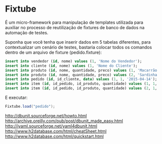 # Fixtube
É um micro-framework para manipulação de templates utilizada para auxiliar no processo de reutilização de fixtures de banco de dados na automação de testes.

Suponha que você tenha que inserir dados em 5 tabelas diferentes, para contextualizar um cenário de testes, bastaria colocar todos os comandos dentro de um arquivo de fixture (pedido.fixture):
```sql
insert into vendedor (id, nome) values (1, 'Nome do Vendedor');
insert into cliente (id, nome) values (1, 'Nome do Cliente');
insert into produto (id, nome, quantidade, preco) values (1, 'Macarrão Enrolados', 10, 3.40);
insert into produto (id, nome, quantidade, preco) values (2, 'Sardinha Costa do Sal', 20, 6.50);
insert into pedido (id, id_cliente, data) values (1, 1, '2015-04-14');
insert into item (id, id_pedido, id_produto, quantidade) values (1, 1, 1, 10);
insert into item (id, id_pedido, id_produto, quantidade) values (2, 1, 2, 15);
```
E executar:
```java
Fixtube.load("pedido");
```
http://dbunit.sourceforge.net/howto.html
http://archive.oreilly.com/pub/post/dbunit_made_easy.html
http://jyaml.sourceforge.net/yaml4dbunit.html
http://www.h2database.com/html/cheatSheet.html
http://www.h2database.com/html/quickstart.html
